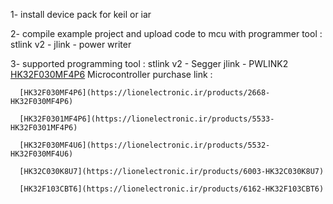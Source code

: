 1- install device pack for keil or iar

2- compile example project and upload code to mcu with programmer tool : stlink v2 - jlink - power writer

3- supported programming tool : stlink v2 - Segger jlink - PWLINK2
[HK32F030MF4P6](https://lionelectronic.ir/products/2668-HK32F030MF4P6)
Microcontroller purchase link : 

      [HK32F030MF4P6](https://lionelectronic.ir/products/2668-HK32F030MF4P6)
      
      [HK32F0301MF4P6](https://lionelectronic.ir/products/5533-HK32F0301MF4P6)
      
      [HK32F030MF4U6](https://lionelectronic.ir/products/5532-HK32F030MF4U6)
      
      [HK32C030K8U7](https://lionelectronic.ir/products/6003-HK32C030K8U7)
      
      [HK32F103CBT6](https://lionelectronic.ir/products/6162-HK32F103CBT6)
